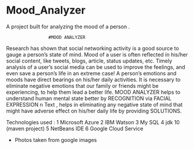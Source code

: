 # Mood_Analyzer
A project built for analyzing the mood of a person .
                         
                    #MOOD ANALYZER
Research has shown that social networking activity is a good source to gauge a person’s state of mind. 
Mood of a user is often reflected in his/her social content, like tweets, blogs, article, status updates, etc. 
Timely analysis of a user’s social media can be used to improve the feelings, and even save a person’s life in an extreme case!
A person’s emotions and moods have direct bearings on his/her daily activities. It is necessary to eliminate negative emotions that our family or friends might be experiencing, to help them lead a better life.
MOOD ANALYZER helps to understand human mental state better by RECOGNITION via FACIAL EXPRESSION n Text ,
helps in eliminating any negative state of mind that might have adverse effect on his/her daily life by providing SOLUTIONS.

Technologies used :
1 Microsoft Azure
2 IBM Watson
3 My SQL
4 jdk 10 (maven project)
5 NetBeans IDE
6 Google Cloud Service

* Photos taken from google images
